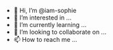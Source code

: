 - 👋 Hi, I’m @iam-sophie
- 👀 I’m interested in ...
- 🌱 I’m currently learning ...
- 💞️ I’m looking to collaborate on ...
- 📫 How to reach me ...

<!---
iam-sophie/iam-sophie is a ✨ special ✨ repository because its `README.md` (this file) appears on your GitHub profile.
You can click the Preview link to take a look at your changes.
--->
